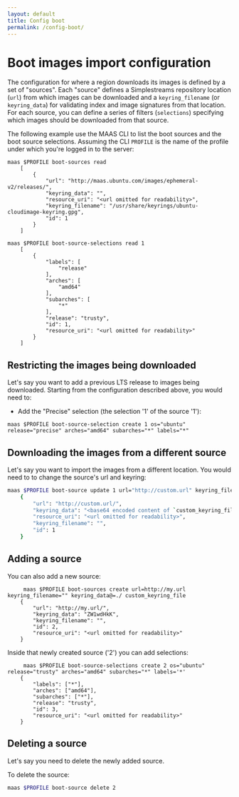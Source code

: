 ```yaml
---
layout: default
title: Config boot
permalink: /config-boot/
---
```

# Boot images import configuration

The configuration for where a region downloads its images is defined by a set
of "sources". Each "source" defines a Simplestreams repository location (`url`)
from which images can be downloaded and a `keyring_filename` (or `keyring_data`)
for validating index and image signatures from that location. For each source,
you can define a series of filters (`selections`) specifying which images should
be downloaded from that source.

The following example use the MAAS CLI to list the boot sources and the boot
source selections. Assuming the CLI `PROFILE` is the name of the profile under
which you're logged in to the server:

```no-highlight
maas $PROFILE boot-sources read
    [
        {
            "url": "http://maas.ubuntu.com/images/ephemeral-v2/releases/",
            "keyring_data": "",
            "resource_uri": "<url omitted for readability>",
            "keyring_filename": "/usr/share/keyrings/ubuntu-cloudimage-keyring.gpg",
            "id": 1
        }
    ]

maas $PROFILE boot-source-selections read 1
    [
        {
            "labels": [
                "release"
            ],
            "arches": [
                "amd64"
            ],
            "subarches": [
                "*"
            ],
            "release": "trusty",
            "id": 1,
            "resource_uri": "<url omitted for readability>"
        }
    ]

```

## Restricting the images being downloaded

Let's say you want to add a previous LTS release to images being downloaded.
Starting from the configuration described above, you would need to:

-   Add the "Precise" selection (the selection '1' of the source '1'):

```no-highlight
maas $PROFILE boot-source-selection create 1 os="ubuntu" release="precise" arches="amd64" subarches="*" labels="*"
```

## Downloading the images from a different source


Let's say you want to import the images from a different location. You would
need to to change the source's url and keyring:

```bash
maas $PROFILE boot-source update 1 url="http://custom.url" keyring_filename="" keyring_data@=./custom_keyring_file
    {
        "url": "http://custom.url/",
        "keyring_data": "<base64 encoded content of `custom_keyring_file`>",
        "resource_uri": "<url omitted for readability>",
        "keyring_filename": "",
        "id": 1
    }
```

## Adding a source

You can also add a new source:

```no-highlight
     maas $PROFILE boot-sources create url=http://my.url keyring_filename="" keyring_data@=./ custom_keyring_file
    {
        "url": "http://my.url/",
        "keyring_data": "ZW1wdHkK",
        "keyring_filename": "",
        "id": 2,
        "resource_uri": "<url omitted for readability>"
    }
```

Inside that newly created source ('2') you can add selections:

```no-highlight
     maas $PROFILE boot-source-selections create 2 os="ubuntu" release="trusty" arches="amd64" subarches="*" labels='*'
    {
        "labels": ["*"],
        "arches": ["amd64"],
        "subarches": ["*"],
        "release": "trusty",
        "id": 3,
        "resource_uri": "<url omitted for readability>"
    }
```

## Deleting a source

Let's say you need to delete the newly added source.

To delete the source:

```bash
maas $PROFILE boot-source delete 2
```
